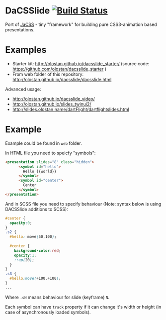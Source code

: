 DaCSSlide [![Build Status](https://drone.io/github.com/olostan/dacsslide/status.png)](https://drone.io/github.com/olostan/dacsslide/latest)
===============

Port of [JaCSS](https://github.com/olostan/jacss) - tiny "framework" for building pure CSS3-animation based presentations. 

Examples
====

- Starter kit: http://olostan.github.io/dacsslide_starter/ (source code: https://github.com/olostan/dacsslide_starter )
- From web folder of this repository: http://olostan.github.io/dacsslide/dacsslide.html

Advanced usage:

- http://olostan.github.io/dacsslide_video/
- http://olostan.github.io/slides_twinui2/
- http://slides.olostan.name/dartFlight/dartflightslides.html



Example
========

Example could be found in `web` folder. 

In HTML file you need to speicfy "symbols":

```html
<presentation slides="8" class="hidden">
      <symbol id="hello">
        Hello {{world}}
      </symbol>
      <symbol id="center">
        Center
      </symbol>
</presentation>
```

And in SCSS file you need to specify behaviour (Note: syntax below is using DACSSlide additions to SCSS): 
```css
#center {
  opacity:0;
}
.s2 {
  #hello: move(50,100);
   
  #center {
    background-color:red;
    opacity:1;
    ::up(20);
  }
}
.s3 {
  #hello:move(+100,+100);
}
...
```

Where `.sN` means behaviour for slide (keyframe) `N`.

Each symbol can have `track` property if it can change it's width or height (in case of asynchronously loaded symbols).